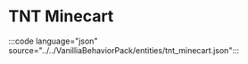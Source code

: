 # TNT Minecart

:::code language="json" source="../../VanilliaBehaviorPack/entities/tnt_minecart.json":::